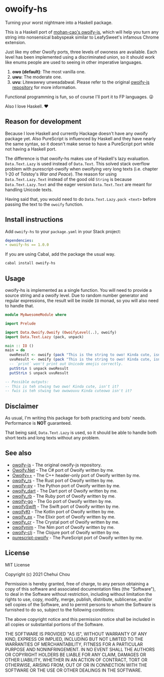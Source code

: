# owoify-hs

Turning your worst nightmare into a Haskell package.

This is a Haskell port of [mohan-cao's owoify-js](https://github.com/mohan-cao/owoify-js), which will help you turn any string into nonsensical babyspeak similar to LeafySweet's infamous Chrome extension.

Just like my other Owoify ports, three levels of owoness are available. Each level has been implemented using a discriminated union, so it should work like enums people are used to seeing in other imperative languages.

1. **owo (default)**: The most vanilla one.
2. **uwu**: The moderate one.
3. **uvu**: Litewawwy unweadabwal.
Please refer to the original [owoify-js repository](https://github.com/mohan-cao/owoify-js) for more information.

Functional programming is fun, so of course I'll port it to FP languages. 😜

Also I love Haskell. ❤️

## Reason for development

Because I love Haskell and currently Hackage doesn't have any owoify package yet. Also PureScript is influenced by Haskell and they have nearly the same syntax, so it doesn't make sense to have a PureScript port while not having a Haskell port.

The difference is that owoify-hs makes use of Haskell's lazy evaluation. `Data.Text.Lazy` is used instead of `Data.Text`. This solved stack overflow problem with purescript-owoify when owoifying very long texts (i.e. chapter 1-20 of Tolstoy's *War and Peace*). The reason for using `Data.Text.Lazy.Text` instead of the good old `String` is because `Data.Text.Lazy.Text` and the eager version `Data.Text.Text` are meant for handling Unicode texts.

Having said that, you would need to do `Data.Text.Lazy.pack <text>` before passing the text to the `owoify` function.

## Install instructions

Add `owoify-hs` to your `package.yaml` in your Stack project:

```yaml
dependencies:
- owoify-hs == 1.0.0
```

If you are using Cabal, add the package the usual way.

```bash
cabal install owoify-hs
```

## Usage

owoify-hs is implemented as a single function. You will need to provide a source string and a owoify level. Due to random number generator and regular expressions, the result will be inside `IO` monad, so you will also need to handle that.

```haskell
module MyAwesomeModule where

import Prelude

import Data.Owoify.Owoify (OwoifyLevel(..), owoify)
import Data.Text.Lazy (pack, unpack)

main :: IO ()
main = do
  owoResult <- owoify (pack "This is the string to owo! Kinda cute, isn't it?") Owo
  uvuResult <- owoify (pack "This is the string to owo! Kinda cute, isn't it?") Uvu
  -- `print` won't print out Unicode emojis correctly.
  putStrLn $ unpack owoResult
  putStrLn $ unpack uvuResult

-- Possible outputs:
-- This is teh stwing two owo! Kinda cute, isn't it?
-- fwis is teh stwing two owowouvu Kinda cuteowo isn't it?
```

## Disclaimer

As usual, I'm writing this package for both practicing and bots' needs. Performance is **NOT** guaranteed.

That being said, `Data.Text.Lazy` is used, so it should be able to handle both short texts and long texts without any problem.

## See also

- [owoify-js](https://github.com/mohan-cao/owoify-js) - The original owoify-js repository.
- [Owoify.Net](https://www.nuget.org/packages/Owoify.Net/1.0.1) - The C# port of Owoify written by me.
- [Owoify++](https://github.com/deadshot465/OwoifyCpp) - The C++ header-only port of Owoify written by me.
- [owoify_rs](https://crates.io/crates/owoify_rs) - The Rust port of Owoify written by me.
- [owoify-py](https://pypi.org/project/owoify-py/) - The Python port of Owoify written by me.
- [owoify_dart](https://pub.dev/packages/owoify_dart) - The Dart port of Owoify written by me.
- [owoify_rb](https://rubygems.org/gems/owoify_rb) - The Ruby port of Owoify written by me.
- [owoify-go](https://github.com/deadshot465/owoify-go) - The Go port of Owoify written by me.
- [owoifySwift](https://github.com/deadshot465/OwoifySwift) - The Swift port of Owoify written by me.
- [owoifyKt](https://github.com/deadshot465/owoifyKt) - The Kotlin port of Owoify written by me.
- [owoify_ex](https://github.com/deadshot465/owoify_ex) - The Elixir port of Owoify written by me.
- [owoify_cr](https://github.com/deadshot465/owoify_cr) - The Crystal port of Owoify written by me.
- [owoifynim](https://github.com/deadshot465/owoifynim) - The Nim port of Owoify written by me.
- [owoify-clj](https://clojars.org/net.clojars.deadshot465/owoify-clj) - The Clojure port of Owoify written by me.
- [purescript-owoify](https://github.com/deadshot465/purescript-owoify) - The PureScript port of Owoify written by me.

## License

MIT License

Copyright (c) 2021 Chehui Chou

Permission is hereby granted, free of charge, to any person obtaining a copy
of this software and associated documentation files (the "Software"), to deal
in the Software without restriction, including without limitation the rights
to use, copy, modify, merge, publish, distribute, sublicense, and/or sell
copies of the Software, and to permit persons to whom the Software is
furnished to do so, subject to the following conditions:

The above copyright notice and this permission notice shall be included in all
copies or substantial portions of the Software.

THE SOFTWARE IS PROVIDED "AS IS", WITHOUT WARRANTY OF ANY KIND, EXPRESS OR
IMPLIED, INCLUDING BUT NOT LIMITED TO THE WARRANTIES OF MERCHANTABILITY,
FITNESS FOR A PARTICULAR PURPOSE AND NONINFRINGEMENT. IN NO EVENT SHALL THE
AUTHORS OR COPYRIGHT HOLDERS BE LIABLE FOR ANY CLAIM, DAMAGES OR OTHER
LIABILITY, WHETHER IN AN ACTION OF CONTRACT, TORT OR OTHERWISE, ARISING FROM,
OUT OF OR IN CONNECTION WITH THE SOFTWARE OR THE USE OR OTHER DEALINGS IN THE
SOFTWARE.